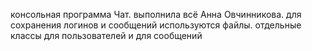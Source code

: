 консольная программа Чат.
выполнила всё Анна Овчинникова.
для сохранения логинов и сообщений используются файлы.
отдельные классы для пользователей и для сообщений
